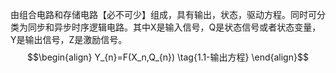 由组合电路和存储电路【必不可少】组成，具有输出，状态，驱动方程。同时可分类为同步和异步时序逻辑电路。其中X是输入信号，Q是状态信号或者状态变量，Y是输出信号，Z是激励信号。
$$\begin{align}
Y_{n}=F(X_n,Q_{n}) \tag{1.1-输出方程}  
\end{align}$$